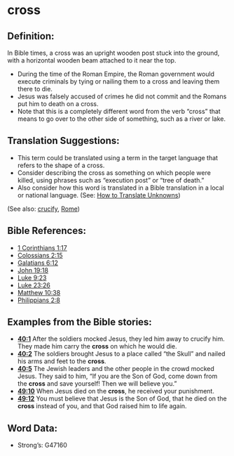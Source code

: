 # cross

## Definition:

In Bible times, a cross was an upright wooden post stuck into the ground, with a horizontal wooden beam attached to it near the top.

* During the time of the Roman Empire, the Roman government would execute criminals by tying or nailing them to a cross and leaving them there to die.
* Jesus was falsely accused of crimes he did not commit and the Romans put him to death on a cross.
* Note that this is a completely different word from the verb “cross” that means to go over to the other side of something, such as a river or lake.

## Translation Suggestions:

* This term could be translated using a term in the target language that refers to the shape of a cross.
* Consider describing the cross as something on which people were killed, using phrases such as “execution post” or “tree of death.”
* Also consider how this word is translated in a Bible translation in a local or national language. (See: [How to Translate Unknowns](rc://en/ta/man/translate/translate-unknown))

(See also: [crucify](../kt/crucify.md), [Rome](../names/rome.md))

## Bible References:

* [1 Corinthians 1:17](rc://en/tn/help/1co/01/17)
* [Colossians 2:15](rc://en/tn/help/col/02/15)
* [Galatians 6:12](rc://en/tn/help/gal/06/12)
* [John 19:18](rc://en/tn/help/jhn/19/18)
* [Luke 9:23](rc://en/tn/help/luk/09/23)
* [Luke 23:26](rc://en/tn/help/luk/23/26)
* [Matthew 10:38](rc://en/tn/help/mat/10/38)
* [Philippians 2:8](rc://en/tn/help/php/02/08)

## Examples from the Bible stories:

* __[40:1](rc://en/tn/help/obs/40/01)__ After the soldiers mocked Jesus, they led him away to crucify him. They made him carry the __cross__ on which he would die.
* __[40:2](rc://en/tn/help/obs/40/02)__ The soldiers brought Jesus to a place called “the Skull” and nailed his arms and feet to the __cross__.
* __[40:5](rc://en/tn/help/obs/40/05)__ The Jewish leaders and the other people in the crowd mocked Jesus. They said to him, “If you are the Son of God, come down from the __cross__ and save yourself! Then we will believe you.”
* __[49:10](rc://en/tn/help/obs/49/10)__ When Jesus died on the __cross__, he received your punishment.
* __[49:12](rc://en/tn/help/obs/49/12)__ You must believe that Jesus is the Son of God, that he died on the __cross__ instead of you, and that God raised him to life again.

## Word Data:

* Strong’s: G47160
